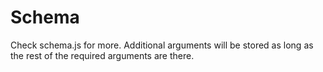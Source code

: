 # Schema

Check schema.js for more.
Additional arguments will be stored as long as the rest of the required arguments are there.
